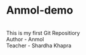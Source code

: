 # Anmol-demo
<br>
This is my first Git Repositiory 
<br>
Author - Anmol 
<br>
Teacher - Shardha Khapra
<br>
